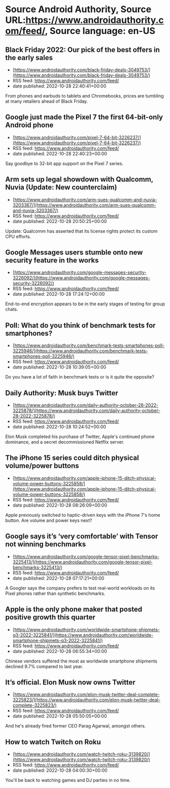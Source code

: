 # Source Android Authority, Source URL:https://www.androidauthority.com/feed/, Source language: en-US

## Black Friday 2022: Our pick of the best offers in the early sales
 - [https://www.androidauthority.com/black-friday-deals-3049753/](https://www.androidauthority.com/black-friday-deals-3049753/)
 - RSS feed: https://www.androidauthority.com/feed/
 - date published: 2022-10-28 22:40:41+00:00

From phones and earbuds to tablets and Chromebooks, prices are tumbling at many retailers ahead of Black Friday.

## Google just made the Pixel 7 the first 64-bit-only Android phone
 - [https://www.androidauthority.com/pixel-7-64-bit-3226237/](https://www.androidauthority.com/pixel-7-64-bit-3226237/)
 - RSS feed: https://www.androidauthority.com/feed/
 - date published: 2022-10-28 22:40:23+00:00

Say goodbye to 32-bit app support on the Pixel 7 series.

## Arm sets up legal showdown with Qualcomm, Nuvia (Update: New counterclaim)
 - [https://www.androidauthority.com/arm-sues-qualcomm-and-nuvia-3203367/](https://www.androidauthority.com/arm-sues-qualcomm-and-nuvia-3203367/)
 - RSS feed: https://www.androidauthority.com/feed/
 - date published: 2022-10-28 20:50:25+00:00

Update: Qualcomm has asserted that its license rights protect its custom CPU efforts.

## Google Messages users stumble onto new security feature in the works
 - [https://www.androidauthority.com/google-messages-security-3226092/](https://www.androidauthority.com/google-messages-security-3226092/)
 - RSS feed: https://www.androidauthority.com/feed/
 - date published: 2022-10-28 17:24:12+00:00

End-to-end encryption appears to be in the early stages of testing for group chats.

## Poll: What do you think of benchmark tests for smartphones?
 - [https://www.androidauthority.com/benchmark-tests-smartphones-poll-3225946/](https://www.androidauthority.com/benchmark-tests-smartphones-poll-3225946/)
 - RSS feed: https://www.androidauthority.com/feed/
 - date published: 2022-10-28 10:39:05+00:00

Do you have a lot of faith in benchmark tests or is it quite the opposite?

## Daily Authority: Musk buys Twitter
 - [https://www.androidauthority.com/daily-authority-october-28-2022-3225878/](https://www.androidauthority.com/daily-authority-october-28-2022-3225878/)
 - RSS feed: https://www.androidauthority.com/feed/
 - date published: 2022-10-28 10:24:52+00:00

Elon Musk completed his purchase of Twitter, Apple's continued phone dominance, and a secret decommissioned Netflix server.

## The iPhone 15 series could ditch physical volume/power buttons
 - [https://www.androidauthority.com/apple-iphone-15-ditch-physical-volume-power-buttons-3225858/](https://www.androidauthority.com/apple-iphone-15-ditch-physical-volume-power-buttons-3225858/)
 - RSS feed: https://www.androidauthority.com/feed/
 - date published: 2022-10-28 08:26:09+00:00

Apple previously switched to haptic-driven keys with the iPhone 7's home button. Are volume and power keys next?

## Google says it’s ‘very comfortable’ with Tensor not winning benchmarks
 - [https://www.androidauthority.com/google-tensor-pixel-benchmarks-3225413/](https://www.androidauthority.com/google-tensor-pixel-benchmarks-3225413/)
 - RSS feed: https://www.androidauthority.com/feed/
 - date published: 2022-10-28 07:17:21+00:00

A Googler says the company prefers to test real-world workloads on its Pixel phones rather than synthetic benchmarks.

## Apple is the only phone maker that posted positive growth this quarter
 - [https://www.androidauthority.com/worldwide-smartphone-shipmets-q3-2022-3225841/](https://www.androidauthority.com/worldwide-smartphone-shipmets-q3-2022-3225841/)
 - RSS feed: https://www.androidauthority.com/feed/
 - date published: 2022-10-28 06:55:34+00:00

Chinese vendors suffered the most as worldwide smartphone shipments declined 9.7% compared to last year.

## It’s official. Elon Musk now owns Twitter
 - [https://www.androidauthority.com/elon-musk-twitter-deal-complete-3225823/](https://www.androidauthority.com/elon-musk-twitter-deal-complete-3225823/)
 - RSS feed: https://www.androidauthority.com/feed/
 - date published: 2022-10-28 05:50:05+00:00

And he's already fired former CEO Parag Agarwal, amongst others.

## How to watch Twitch on Roku
 - [https://www.androidauthority.com/watch-twitch-roku-3139820/](https://www.androidauthority.com/watch-twitch-roku-3139820/)
 - RSS feed: https://www.androidauthority.com/feed/
 - date published: 2022-10-28 04:00:30+00:00

You'll be back to watching games and DJ parties in no time.
